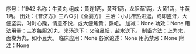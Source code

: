 序号：11942
名称：牛黄丸
组成：黄连1两，黄芩1两，龙胆草1两，大黄1两，牛黄1两。
出处：《普济方》三八○引《全婴方》
主治：小儿疳热进退，或即盗汗，大便坚实，时时心躁，情意不悦，或大便焦黄；鼻衄。
加减：None
功效：None
用法用量：三岁每服20丸，米汤送下；又治鼻衄，盐水送下。
制备方法：上为末，面糊为丸，如小豆大。
临床应用：None
各家论述：None
用药禁忌：None
附注：None
